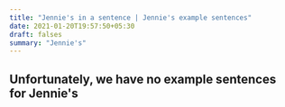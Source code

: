 ```yaml
---
title: "Jennie's in a sentence | Jennie's example sentences"
date: 2021-01-20T19:57:50+05:30
draft: falses
summary: "Jennie's"
---
```

## Unfortunately, we have no example sentences for Jennie's                 
